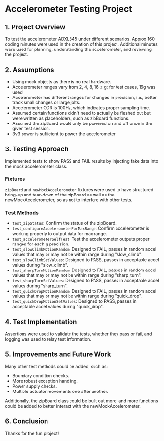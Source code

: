 # Accelerometer Testing Project

## 1. Project Overview
To test the accelerometer ADXL345 under different scenarios. Approx 160 coding minutes were used in the creation of this project. Additional minutes were used for planning, understanding the accelerometer, and reviewing the project.

## 2. Assumptions
- Using mock objects as there is no real hardware.
- Accelerometer ranges vary from 2, 4, 8, 16 ± g; for test cases, 16g was used.
- Accelerometer has different ranges for changes in precision, i.e., better track small changes or large jolts.
- Accelerometer ODR is 100Hz, which indicates proper sampling time.
- Assumed certain functions didn't need to actually be fleshed out but were written as placeholders, such as zipBoard functions.
- Assumed the zipBoard would only be powered on and off once in the given test session.
- 3v3 power is sufficient to power the accelerometer

## 3. Testing Approach
Implemented tests to show PASS and FAIL results by injecting fake data into the mock accelerometer class.

### Fixtures
`zipBoard` and `newMockAccelerometer` fixtures were used to have structured bring-up and tear-down of the zipBoard as well as the newMockAccelerometer, so as not to interfere with other tests.

### Test Methods
- `test_zipStatus`: Confirm the status of the zipBoard.
- `test_configureAccelerometerForMaxRange`: Confirm accelerometer is working properly to output data for max range.
- `test_accelerometerSelfTest`: Test the accelerometer outputs proper ranges for each g precision.
- `test_slowClimbMotionRandom`: Designed to FAIL, passes in random accel values that may or may not be within range during "slow_climb".
- `test_slowClimbSetValues`: Designed to PASS, passes in acceptable accel values during "slow_climb".
- `test_sharpTurnMotionRandom`: Designed to FAIL, passes in random accel values that may or may not be within range during "sharp_turn".
- `test_sharpTurnSetValues`: Designed to PASS, passes in acceptable accel values during "sharp_turn".
- `test_quickDropMotionRandom`: Designed to FAIL, passes in random accel values that may or may not be within range during "quick_drop".
- `test_quickDropMotionSetValues`: Designed to PASS, passes in acceptable accel values during "quick_drop".

## 4. Test Implementation
Assertions were used to validate the tests, whether they pass or fail, and logging was used to relay test information.

## 5. Improvements and Future Work
Many other test methods could be added, such as:
- Boundary condition checks.
- More robust exception handling.
- Power supply checks.
- Multiple actuator movements one after another.

Additionally, the zipBoard class could be built out more, and more functions could be added to better interact with the newMockAccelerometer.

## 6. Conclusion
Thanks for the fun project!
